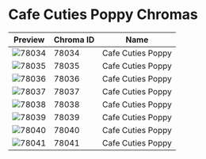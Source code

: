 # Cafe Cuties Poppy Chromas

| Preview | Chroma ID | Name |
|---------|-----------|------|
| ![78034](https://raw.communitydragon.org/latest/plugins/rcp-be-lol-game-data/global/default/v1/champion-chroma-images/78/78034.png) | 78034 | Cafe Cuties Poppy |
| ![78035](https://raw.communitydragon.org/latest/plugins/rcp-be-lol-game-data/global/default/v1/champion-chroma-images/78/78035.png) | 78035 | Cafe Cuties Poppy |
| ![78036](https://raw.communitydragon.org/latest/plugins/rcp-be-lol-game-data/global/default/v1/champion-chroma-images/78/78036.png) | 78036 | Cafe Cuties Poppy |
| ![78037](https://raw.communitydragon.org/latest/plugins/rcp-be-lol-game-data/global/default/v1/champion-chroma-images/78/78037.png) | 78037 | Cafe Cuties Poppy |
| ![78038](https://raw.communitydragon.org/latest/plugins/rcp-be-lol-game-data/global/default/v1/champion-chroma-images/78/78038.png) | 78038 | Cafe Cuties Poppy |
| ![78039](https://raw.communitydragon.org/latest/plugins/rcp-be-lol-game-data/global/default/v1/champion-chroma-images/78/78039.png) | 78039 | Cafe Cuties Poppy |
| ![78040](https://raw.communitydragon.org/latest/plugins/rcp-be-lol-game-data/global/default/v1/champion-chroma-images/78/78040.png) | 78040 | Cafe Cuties Poppy |
| ![78041](https://raw.communitydragon.org/latest/plugins/rcp-be-lol-game-data/global/default/v1/champion-chroma-images/78/78041.png) | 78041 | Cafe Cuties Poppy |